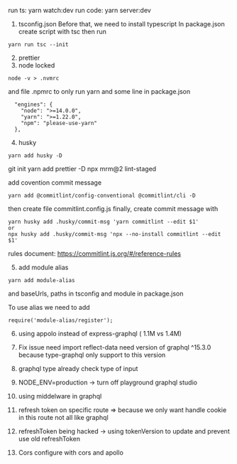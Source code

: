 run ts: yarn watch:dev
run code: yarn server:dev
1. tsconfig.json
Before that, we need to install typescript
In package.json create script with tsc
then run 
```
yarn run tsc --init
```

2. prettier
3. node locked
```
node -v > .nvmrc
```
and file .npmrc to only run yarn
and some line in package.json
```
  "engines": {
    "node": ">=14.0.0",
    "yarn": ">=1.22.0",
    "npm": "please-use-yarn"
  },
```

4. husky
```
yarn add husky -D
```
git init
yarn add prettier -D
npx mrm@2 lint-staged

add covention commit message
```
yarn add @commitlint/config-conventional @commitlint/cli -D
```

then create file commitlint.config.js
finally, create commit message with 
```
yarn husky add .husky/commit-msg 'yarn commitlint --edit $1'
or
npx husky add .husky/commit-msg 'npx --no-install commitlint --edit $1'
```

rules document: https://commitlint.js.org/#/reference-rules

5. add module alias
```
yarn add module-alias
```
and baseUrls, paths in tsconfig
and module in package.json

To use alias we need to add 
```
require('module-alias/register');
``` 


6. using appolo instead of express-graphql ( 1.1M vs 1.4M)

7. Fix issue
need import reflect-data
need version of graphql ^15.3.0 because type-graphql only support to this version


8. graphql type already check type of input

9. NODE_ENV=production -> turn off playground graphql studio

10. using middelware in graphql

11. refresh token on specific route => because we only want handle cookie in this route not all like graphql

12. refreshToken being hacked -> using tokenVersion to update and prevent use old refreshToken

13. Cors configure with cors and apollo